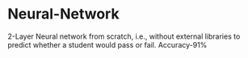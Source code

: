 # Neural-Network
2-Layer Neural network from scratch, i.e., without external libraries to predict whether a student would pass or fail. Accuracy-91%
